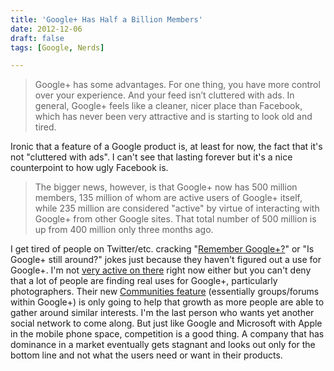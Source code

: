 ```yaml
---
title: 'Google+ Has Half a Billion Members'
date: 2012-12-06
draft: false
tags: [Google, Nerds]

---
```


> Google+ has some advantages. For one thing, you have more control over your experience. And your feed isn’t cluttered with ads. In general, Google+ feels like a cleaner, nicer place than Facebook, which has never been very attractive and is starting to look old and tired.

Ironic that a feature of a Google product is, at least for now, the fact that it's not "cluttered with ads". I can't see that lasting forever but it's a nice counterpoint to how ugly Facebook is.

> The bigger news, however, is that Google+ now has 500 million members, 135 million of whom are active users of Google+ itself, while 235 million are considered "active" by virtue of interacting with Google+ from other Google sites. That total number of 500 million is up from 400 million only three months ago.

I get tired of people on Twitter/etc. cracking "[Remember Google+?](https://twitter.com/search?q=remember%20google%2B&src=typd)" or "Is Google+ still around?" jokes just because they haven't figured out a use for Google+. I'm not [very active on there](https://plus.google.com/118123290386382463789/) right now either but you can't deny that a lot of people are finding real uses for Google+, particularly photographers. Their new [Communities feature](http://googleblog.blogspot.ca/2012/12/google-communities-and-photos.html) (essentially groups/forums within Google+) is only going to help that growth as more people are able to gather around similar interests. I'm the last person who wants yet another social network to come along. But just like Google and Microsoft with Apple in the mobile phone space, competition is a good thing. A company that has dominance in a market eventually gets stagnant and looks out only for the bottom line and not what the users need or want in their products.
